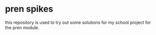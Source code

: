 # pren spikes
this repository is used to try out some solutions for my school project for the pren module.
